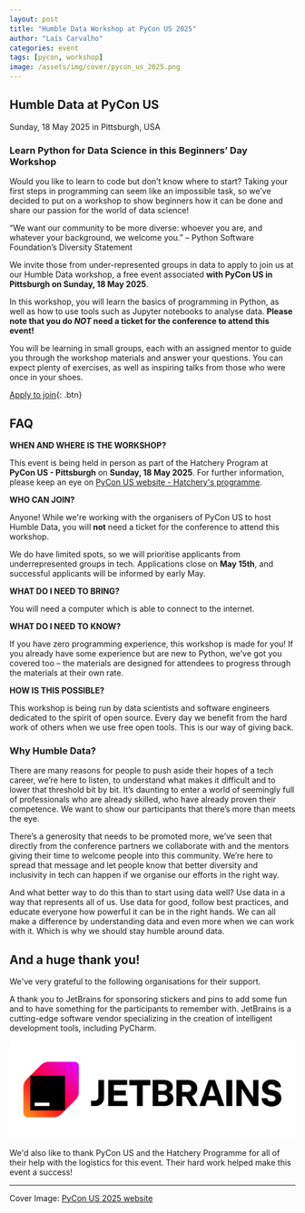 ```yaml
---
layout: post
title: "Humble Data Workshop at PyCon US 2025"
author: "Laís Carvalho"
categories: event
tags: [pycon, workshop]
image: /assets/img/cover/pycon_us_2025.png
---
```


## Humble Data at PyCon US

Sunday, 18 May 2025 in Pittsburgh, USA

### Learn Python for Data Science in this Beginners’ Day Workshop
Would you like to learn to code but don’t know where to start? Taking your first steps in programming can seem like an impossible task, so we’ve decided to put on a workshop to show beginners how it can be done and share our passion for the world of data science!

“We want our community to be more diverse: whoever you are, and whatever your background, we welcome you.” – Python Software Foundation’s Diversity Statement

We invite those from under-represented groups in data to apply to join us at our Humble Data workshop, a free event associated **with PyCon US in Pittsburgh on Sunday, 18 May 2025**.

In this workshop, you will learn the basics of programming in Python, as well as how to use tools such as Jupyter notebooks to analyse data. **Please note that you do _NOT_ need a ticket for the conference to attend this event!**

You will be learning in small groups, each with an assigned mentor to guide you through the workshop materials and answer your questions. You can expect plenty of exercises, as well as inspiring talks from those who were once in your shoes.

[Apply to join](https://docs.google.com/forms/d/e/1FAIpQLSdwmokS7qLxLmajVaMgYpAlltrVJIAl7yqqlyGyZmTtRQeKQw/viewform?usp=dialog){: .btn}

## FAQ

**WHEN AND WHERE IS THE WORKSHOP?**

This event is being held in person as part of the Hatchery Program at **PyCon US - Pittsburgh** on **Sunday, 18 May 2025**. For further information, please keep an eye on [PyCon US website - Hatchery's programme](https://us.pycon.org/2025/events/hatchery/).  

**WHO CAN JOIN?**

Anyone! While we're working with the organisers of PyCon US to host Humble Data, you will **not** need a ticket for the conference to attend this workshop. 

We do have limited spots, so we will prioritise applicants from underrepresented groups in tech. Applications close on **May 15th**, and successful applicants will be informed by early May.

**WHAT DO I NEED TO BRING?**

You will need a computer which is able to connect to the internet.

**WHAT DO I NEED TO KNOW?**

If you have zero programming experience, this workshop is made for you! If you already have some experience but are new to Python, we’ve got you covered too – the materials are designed for attendees to progress through the materials at their own rate.

**HOW IS THIS POSSIBLE?**

This workshop is being run by data scientists and software engineers dedicated to the spirit of open source. Every day we benefit from the hard work of others when we use free open tools. This is our way of giving back.

### Why Humble Data?

There are many reasons for people to push aside their hopes of a tech career, we’re here to listen, to understand what makes it difficult and to lower that threshold bit by bit. It’s daunting to enter a world of seemingly full of professionals who are already skilled, who have already proven their competence. We want to show our participants that there’s more than meets the eye.

There’s a generosity that needs to be promoted more, we’ve seen that directly from the conference partners we collaborate with and the mentors giving their time to welcome people into this community. We’re here to spread that message and let people know that better diversity and inclusivity in tech can happen if we organise our efforts in the right way.

And what better way to do this than to start using data well? Use data in a way that represents all of us. Use data for good, follow best practices, and educate everyone how powerful it can be in the right hands. We can all make a difference by understanding data and even more when we can work with it. Which is why we should stay humble around data.

## And a huge thank you!

We've very grateful to the following organisations for their support.

A thank you to JetBrains for sponsoring stickers and pins to add some fun and to have something for the participants to remember with. JetBrains is a cutting-edge software vendor specializing in the creation of intelligent development tools, including PyCharm.

[![jetbrains](/assets/img/logos/jetbrains-logo-black.png)](https://www.jetbrains.com/pycharm/)

We'd also like to thank PyCon US and the Hatchery Programme for all of their help with the logistics for this event. Their hard work helped make this event a success! 

---

Cover Image: [PyCon US 2025 website](https://us.pycon.org/2025/)
